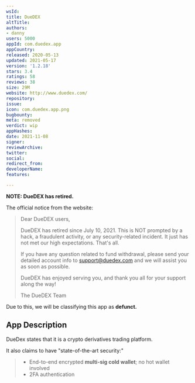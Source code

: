 ```yaml
---
wsId: 
title: DueDEX
altTitle: 
authors:
- danny
users: 5000
appId: com.duedex.app
appCountry: 
released: 2020-05-13
updated: 2021-05-17
version: '1.2.18'
stars: 3.4
ratings: 58
reviews: 38
size: 29M
website: http://www.duedex.com/
repository: 
issue: 
icon: com.duedex.app.png
bugbounty: 
meta: removed
verdict: wip
appHashes: 
date: 2021-11-08
signer: 
reviewArchive: 
twitter: 
social: 
redirect_from: 
developerName: 
features: 

---
```


**NOTE: DueDEX has retired.**

The official notice from the website:

> Dear DueDEX users,
>
> DueDEX has retired since July 10, 2021. This is NOT prompted by a hack, a fraudulent activity, or any security-related incident. It just has not met our high expectations. That's all.
>
> If you have any question related to fund withdrawal, please send your detailed account info to support@duedex.com and we will assist you as soon as possible.
>
> DueDEX has enjoyed serving you, and thank you all for your support along the way!
>
> The DueDEX Team

Due to this, we will be classifying this app as **defunct.**

## App Description

DueDex states that it is a crypto derivatives trading platform.

It also claims to have "state-of-the-art security:"

> - End-to-end encrypted **multi-sig cold wallet**; no hot wallet involved
> - 2FA authentication


